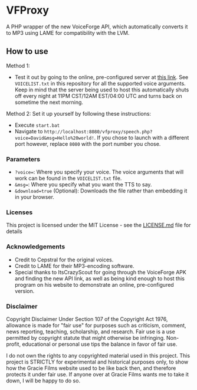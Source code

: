 # VFProxy
 A PHP wrapper of the new VoiceForge API, which automatically converts it to MP3 using LAME for compatibility with the LVM.

## How to use
Method 1:
* Test it out by going to the online, pre-configured server at [this link](http://seamus-server.tk/vfproxy/speech.php?voice=David&msg=Hello%20world!). See `VOICELIST.txt` in this repository for all the supported voice arguments. Keep in mind that the server being used to host this automatically shuts off every night at 11PM CST/12AM EST/04:00 UTC and turns back on sometime the next morning.

Method 2:
Set it up yourself by following these instructions:

* Execute `start.bat`
* Navigate to `http://localhost:8080/vfproxy/speech.php?voice=David&msg=Hello%20world!`. If you chose to launch with a different port however, replace `8080` with the port number you chose.

### Parameters

* `?voice=`: Where you specify your voice. The voice arguments that will work can be found in the `VOICELIST.txt` file.
* `&msg=`: Where you specify what you want the TTS to say.
* `&download=true` (Optional): Downloads the file rather than embedding it in your browser.

### Licenses

This project is licensed under the MIT License - see the [LICENSE.md](LICENSE.md) file for details

### Acknowledgements

* Credit to Cepstral for the original voices.
* Credit to LAME for their MP3-encoding software.
* Special thanks to ItsCrazyScout for going through the VoiceForge APK and finding the new API link, as well as being kind enough to host this program on his website to demonstrate an online, pre-configured version.

### Disclaimer

Copyright Disclaimer Under Section 107 of the Copyright Act 1976, allowance is made for "fair use" for purposes such as criticism, comment, news reporting, teaching, scholarship, and research. Fair use is a use permitted by copyright statute that might otherwise be infringing. Non-profit, educational or personal use tips the balance in favor of fair use.

I do not own the rights to any copyrighted material used in this project. This project is STRICTLY for experimental and historical purposes only, to show how the Gracie Films website used to be like back then, and therefore protects it under fair use. If anyone over at Gracie Films wants me to take it down, I will be happy to do so.
